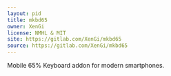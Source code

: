 ```yaml
---
layout: pid
title: mkbd65
owner: XenGi
license: NMHL & MIT
site: https://gitlab.com/XenGi/mkbd65
source: https://gitlab.com/XenGi/mkbd65
---
```

Mobile 65% Keyboard addon for modern smartphones.
